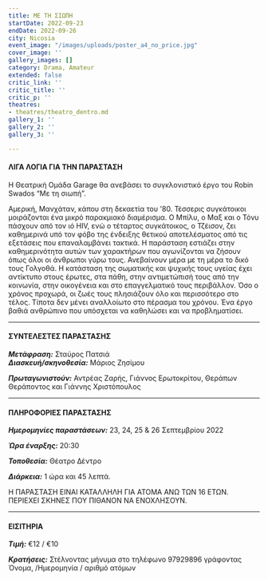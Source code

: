 ```yaml
---
title: ΜΕ ΤΗ ΣΙΩΠΗ
startDate: 2022-09-23
endDate: 2022-09-26
city: Nicosia
event_image: "/images/uploads/poster_a4_no_price.jpg"
cover_image: ''
gallery_images: []
category: Drama, Amateur
extended: false
critic_link: ''
critic_title: ''
critic_p: ''
theatres:
- theatres/theatro_dentro.md
gallery_1: ''
gallery_2: ''
gallery_3: ''

---
```

#### ΛΙΓΑ ΛΟΓΙΑ ΓΙΑ ΤΗΝ ΠΑΡΑΣΤΑΣΗ

H Θεατρική Ομάδα Garage θα ανεβάσει το συγκλονιστικό έργο του Robin Swados “Με τη σιωπή”.

Αμερική, Μανχάταν, κάπου στη δεκαετία του '80. Τέσσερις συγκάτοικοι μοιράζονται ένα μικρό παρακμιακό διαμέρισμα. Ο Μπίλυ, ο Μαξ και ο Τόνυ πάσχουν από τον ιό HIV, ενώ ο τέταρτος συγκάτοικος, ο Τζέισον, ζει καθημερινά υπό τον φόβο της ένδειξης θετικού αποτελέσματος από τις εξετάσεις που επαναλαμβάνει τακτικά. Η παράσταση εστιάζει στην καθημερινότητα αυτών των χαρακτήρων που αγωνίζονται να ζήσουν όπως όλοι οι άνθρωποι γύρω τους. Ανεβαίνουν μέρα με τη μέρα το δικό τους Γολγοθά. Η κατάσταση της σωματικής και ψυχικής τους υγείας έχει αντίκτυπο στους έρωτες, στα πάθη, στην αντιμετώπισή τους από την κοινωνία, στην οικογένεια και στο επαγγελματικό τους περιβάλλον. Όσο ο χρόνος προχωρά, οι ζωές τους πλησιάζουν όλο και περισσότερο στο τέλος. Τίποτα δεν μένει αναλλοίωτο στο πέρασμα του χρόνου. Ένα έργο βαθιά ανθρώπινο που υπόσχεται να καθηλώσει και να προβληματίσει.

***

#### ΣΥΝΤΕΛΕΣΤΕΣ ΠΑΡΑΣΤΑΣΗΣ

**_Μετάφραση:_** Σταύρος Πατσιά  
**_Διασκευή/σκηνοθεσία:_** Μάριος Ζησίμου

**_Πρωταγωνιστούν:_** Αντρέας Ζαρής, Γιάννος Ερωτοκρίτου, Θεράπων Θεράποντος και Γιάννης Χριστόπουλος

***

#### ΠΛΗΡΟΦΟΡΙΕΣ ΠΑΡΑΣΤΑΣΗΣ

**_Ημερομηνίες παραστάσεων:_** 23, 24, 25 & 26 Σεπτεμβρίου 2022

**_Ώρα έναρξης:_** 20:30

**_Τοποθεσία:_** Θέατρο Δέντρο

**_Διάρκεια:_** 1 ώρα και 45 λεπτά.

Η ΠΑΡΑΣΤΑΣΗ ΕΙΝΑΙ ΚΑΤΑΛΛΗΛΗ ΓΙΑ ΑΤΟΜΑ ΑΝΩ ΤΩΝ 16 ΕΤΩΝ. ΠΕΡΙΕΧΕΙ ΣΚΗΝΕΣ ΠΟΥ ΠΙΘΑΝΟΝ ΝΑ ΕΝΟΧΛΗΣΟΥΝ.

***

#### ΕΙΣΙΤΗΡΙΑ

**_Τιμή:_** €12 / €10

**_Κρατήσεις:_** Στέλνοντας μήνυμα στο τηλέφωνο 97929896 γράφοντας Όνομα, /Ημερομηνία / αριθμό ατόμων
